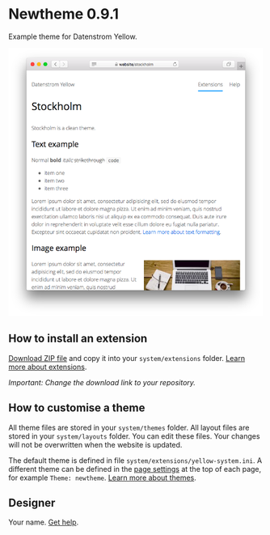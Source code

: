 # Newtheme 0.9.1

Example theme for Datenstrom Yellow.

<p align="center"><img src="SCREENSHOT.png" alt="Screenshot"></p>

## How to install an extension

[Download ZIP file](https://github.com/datenstrom/yellow-newtheme/archive/refs/heads/main.zip) and copy it into your `system/extensions` folder. [Learn more about extensions](https://github.com/annaesvensson/yellow-update).

*Important: Change the download link to your repository.*

## How to customise a theme

All theme files are stored in your `system/themes` folder. All layout files are stored in your `system/layouts` folder. You can edit these files. Your changes will not be overwritten when the website is updated.

The default theme is defined in file `system/extensions/yellow-system.ini`. A different theme can be defined in the [page settings](https://github.com/annaesvensson/yellow-core#settings-page) at the top of each page, for example `Theme: newtheme`. [Learn more about themes](https://datenstrom.se/yellow/help/how-to-customise-a-theme).

## Designer

Your name. [Get help](https://datenstrom.se/yellow/help/).
